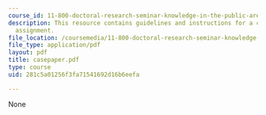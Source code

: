 ```yaml
---
course_id: 11-800-doctoral-research-seminar-knowledge-in-the-public-arena-spring-2007
description: This resource contains guidelines and instructions for a case analysis
  assignment.
file_location: /coursemedia/11-800-doctoral-research-seminar-knowledge-in-the-public-arena-spring-2007/281c5a01256f3fa71541692d16b6eefa_casepaper.pdf
file_type: application/pdf
layout: pdf
title: casepaper.pdf
type: course
uid: 281c5a01256f3fa71541692d16b6eefa

---
```

None